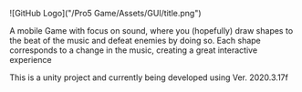 ![GitHub Logo]("/Pro5 Game/Assets/GUI/title.png")

A mobile Game with focus on sound, where you (hopefully) draw shapes to the beat of the music and defeat enemies by doing so. Each shape corresponds to a change in the music, creating a great interactive experience

This is a unity project and currently being developed using Ver. 2020.3.17f
